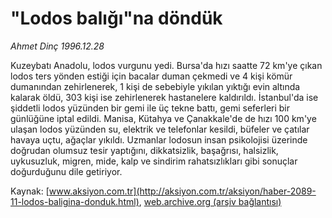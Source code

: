 # "Lodos balığı"na döndük

*Ahmet Dinç 1996.12.28*

<font class="agenda2NewsSpot">
 Kuzeybatı Anadolu, lodos vurgunu yedi. Bursa'da hızı saatte 72 km'ye çıkan lodos ters yönden estiği için  bacalar duman çekmedi ve 4 kişi kömür dumanından zehirlenerek,
</font>
<font class="newsDetail">
 1 kişi de sebebiyle yıkılan yıktığı evin altında kalarak öldü, 303 kişi ise zehirlenerek hastanelere kaldırıldı. İstanbul'da ise şiddetli lodos yüzünden bir gemi ile üç tekne battı, gemi seferleri bir günlüğüne iptal edildi. Manisa, Kütahya ve Çanakkale'de de hızı 100 km'ye ulaşan lodos yüzünden su, elektrik ve telefonlar kesildi, büfeler ve çatılar havaya uçtu, ağaçlar yıkıldı. Uzmanlar lodosun insan psikolojisi üzerinde doğrudan olumsuz tesir yaptığını, dikkatsizlik, başağrısı, halsizlik, uykusuzluk, migren, mide, kalp ve sindirim rahatsızlıkları gibi sonuçlar doğurduğunu dile getiriyor.
</font>

Kaynak: [www.aksiyon.com.tr](http://aksiyon.com.tr/aksiyon/haber-2089-11-lodos-baligina-donduk.html), [web.archive.org (arşiv bağlantısı)](http://web.archive.org/web/20101210131000/http://aksiyon.com.tr/aksiyon/haber-2089-11-lodos-baligina-donduk.html)
